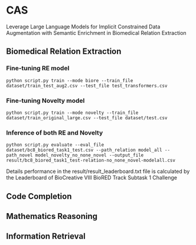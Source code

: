 # CAS
Leverage Large Language Models for Implicit Constrained Data Augmentation with Semantic Enrichment in Biomedical Relation Extraction
## Biomedical Relation Extraction
### Fine-tuning RE model
```
python script.py train --mode biore --train_file dataset/train_test_aug2.csv --test_file test_transformers.csv
```
### Fine-tuning Novelty model
```
python script.py train --mode novelty --train_file dataset/train_original_large.csv --test_file dataset/test.csv
```
### Inference of both RE and Novelty
```
python script.py evaluate --eval_file dataset/bc8_biored_task1_test.csv --path_relation model_all --path_novel model_novelty_no_none_novel --output_file result/bc8_biored_task1_test-relation-no_none_novel-modelall.csv
```
Details performance in the result/result_leaderboard.txt file is calculated by the Leaderboard of BioCreative VIII BioRED Track Subtask 1 Challenge
## Code Completion 
## Mathematics Reasoning
## Information Retrieval
